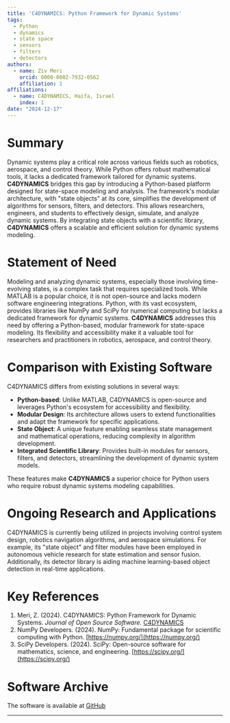 ```yaml
---
title: 'C4DYNAMICS: Python Framework for Dynamic Systems'
tags:
  - Python
  - dynamics
  - state space
  - sensors
  - filters
  - detectors
authors:
  - name: Ziv Meri
    orcid: 0000-0002-7932-0562
    affiliation: 1
affiliations:
  - name: C4DYNAMICS, Haifa, Israel
    index: 1
date: "2024-12-17"
---
```


# Summary

Dynamic systems play a critical role across various fields such as robotics, aerospace, and control theory. While Python offers robust mathematical tools, it lacks a dedicated framework tailored for dynamic systems. **C4DYNAMICS** bridges this gap by introducing a Python-based platform designed for state-space modeling and analysis. The framework's modular architecture, with "state objects" at its core, simplifies the development of algorithms for sensors, filters, and detectors. This allows researchers, engineers, and students to effectively design, simulate, and analyze dynamic systems. By integrating state objects with a scientific library, **C4DYNAMICS** offers a scalable and efficient solution for dynamic systems modeling.

# Statement of Need

Modeling and analyzing dynamic systems, especially those involving time-evolving states, is a complex task that requires specialized tools. While MATLAB is a popular choice, it is not open-source and lacks modern software engineering integrations. Python, with its vast ecosystem, provides libraries like NumPy and SciPy for numerical computing but lacks a dedicated framework for dynamic systems. **C4DYNAMICS** addresses this need by offering a Python-based, modular framework for state-space modeling. Its flexibility and accessibility make it a valuable tool for researchers and practitioners in robotics, aerospace, and control theory.

# Comparison with Existing Software

C4DYNAMICS differs from existing solutions in several ways:

- **Python-based**: Unlike MATLAB, C4DYNAMICS is open-source and leverages Python's ecosystem for accessibility and flexibility.
- **Modular Design**: Its architecture allows users to extend functionalities and adapt the framework for specific applications.
- **State Object**: A unique feature enabling seamless state management and mathematical operations, reducing complexity in algorithm development.
- **Integrated Scientific Library**: Provides built-in modules for sensors, filters, and detectors, streamlining the development of dynamic system models.

These features make **C4DYNAMICS** a superior choice for Python users who require robust dynamic systems modeling capabilities.

# Ongoing Research and Applications

C4DYNAMICS is currently being utilized in projects involving control system design, robotics navigation algorithms, and aerospace simulations. For example, its "state object" and filter modules have been employed in autonomous vehicle research for state estimation and sensor fusion. Additionally, its detector library is aiding machine learning-based object detection in real-time applications.

# Key References

1. Meri, Z. (2024). C4DYNAMICS: Python Framework for Dynamic Systems. *Journal of Open Source Software*. [C4DYNAMICS](https://github.com/C4dynamics/C4dynamics)
2. NumPy Developers. (2024). NumPy: Fundamental package for scientific computing with Python. [https://numpy.org/](https://numpy.org/)
3. SciPy Developers. (2024). SciPy: Open-source software for mathematics, science, and engineering. [https://scipy.org/](https://scipy.org/)

# Software Archive

The software is available at [GitHub](https://github.com/C4dynamics/C4dynamics)

---

